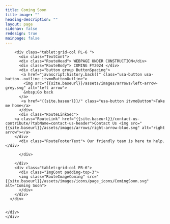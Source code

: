 ```yaml
---
title: Coming Soon
title-image: ""
heading-description: ""
layout: page
sidenav: false
redesign: true
mainpage: false
---
```

<section class="usa-graphic-list usa-section padding-top-3 padding-bottom-3">
    <div class="grid-container padding-0">
     <div class="RouteContainer">
      <div class="grid-row grid-gap-5">
        
        <div class="tablet:grid-col PL-6 ">
          <div class="TextCont">
          <div class="RouteHead"> WEBPAGE UNDER CONSTRUCTION</div>
          <div class="RouteBody"> COMING FY2024 </div>
          <div class="button group ButtonSpacing">
           <a href="javascript:history.back()" class="usa-button usa-button--outline itvmoButtonOutline">
            <img src="{{site.baseurl}}/assets/images/arrows/left-arrow-grey.svg" alt="left arrow">
            &nbsp;Go back
          </a>
           <a href="{{site.baseurl}}/" class="usa-button itvmoButton">Take me home</a>
          </div>
          <div class="RouteLinkSec">
        <a class="RouteLink" href="{{site.baseurl}}/contact-us-contribute/?tabName=contact-us-header">Contact Us <img src="{{site.baseurl}}/assets/images/arrows/right-arrow-blue.svg" alt="right arrow"></a>
        </div>
          <div class="RouteFooterText"> Our friendly team is here to help.</div>   

          </div>

        </div>
        <div class="tablet:grid-col PR-6">
          <div class="ImgCont padding-top-3">
          <img class="RouteImageComing" src="{{site.baseurl}}/assets/images/icons/page_icons/ComingSoon.svg" alt="Coming Soon">
          </div>
        </div>
      </div>  
      

    </div>    
    </div>
</section>